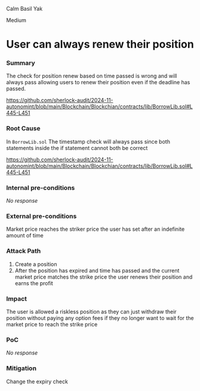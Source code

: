 Calm Basil Yak

Medium

# User can always renew their position

### Summary

The check for  position renew based on time passed is wrong and will always pass allowing users to renew their position even if the deadline has passed.

https://github.com/sherlock-audit/2024-11-autonomint/blob/main/Blockchain/Blockchian/contracts/lib/BorrowLib.sol#L445-L451

### Root Cause

In `BorrowLib.sol` The timestamp check will always pass since both statements inside the if statement cannot both be correct

https://github.com/sherlock-audit/2024-11-autonomint/blob/main/Blockchain/Blockchian/contracts/lib/BorrowLib.sol#L445-L451

### Internal pre-conditions

_No response_

### External pre-conditions

Market price reaches the striker price the user has set after an indefinite amount of time

### Attack Path

1. Create a position
2. After the position has expired and time has passed and the current market price matches the strike price the user renews their position and earns the profit

### Impact

The user is allowed a riskless position as they can just withdraw their position without paying any option fees if they no longer want to wait for the market price to reach the strike price

### PoC

_No response_

### Mitigation

Change the expiry check